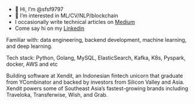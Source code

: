 - 👋 Hi, I’m @sfsf9797
- 👀 I’m interested in ML/CV/NLP/blockchain
- I occasionally write technical articles on [Medium](https://sekfook97.medium.com/)
- Come say hi on my [Linkedin](https://www.linkedin.com/in/sek-fook-tan-ba3a07125)

Familiar with: data engineering, backend development, machine learning, and deep learning.

Tech stack: Python, Golang, MySQL, ElasticSearch, Kafka, K8s, Pyspark, docker, AWS and etc

Building software at Xendit, an Indonesian fintech unicorn that graduate from YCombinator and backed by investors from Silicon Valley and Asia. Xendit powers some of Southeast Asia’s fastest-growing brands including Traveloka, Transferwise, Wish, and Grab.




